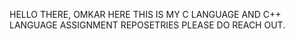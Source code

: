 HELLO THERE,
OMKAR HERE THIS IS MY C LANGUAGE AND C++ LANGUAGE ASSIGNMENT REPOSETRIES PLEASE DO REACH OUT.
